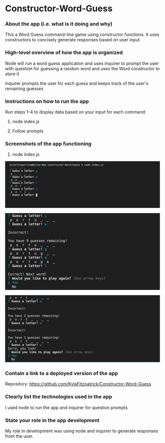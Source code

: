 # Constructor-Word-Guess

### About the app (i.e. what is it doing and why)
This a Word Guess command-line game using constructor functions. It uses constructors to concisely generate responses based on user input.

### High-level overview of how the app is organized

Node will run a word guess application and uses inquirer to prompt the user with question for guessing a random word and uses the Word constructor to store it

Inquirer prompts the user for each guess and keeps track of the user's remaining guesses

### Instructions on how to run the app

Run steps 1-4 to display data based on your input for each command:

1. node index.js 

2. Follow prompts


### Screenshots of the app functioning
1. node index.js 

![Alt text](/images/guessing_word.png)

![Alt text](/images/lose.png)

![Alt text](/images/win.png)



### Contain a link to a deployed version of the app

Repository: https://github.com/KylaFitzpatrick/Constructor-Word-Guess

### Clearly list the technologies used in the app

I used node to run the app and inquirer for question prompts

### State your role in the app development

My role in development was using node and inquirer to generate responses from the user. 
